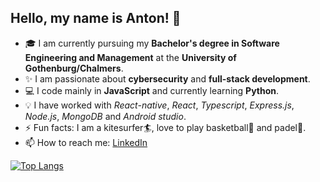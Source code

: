 
## Hello, my name is Anton! 👋



 -  🎓 I am currently pursuing my **Bachelor's degree in Software Engineering and Management** at the **University of Gothenburg/Chalmers**.
 -  ✨ I am passionate about **cybersecurity** and **full-stack development**.
 -  :computer: I code mainly in **JavaScript** and currently learning **Python**.
 -  :bulb:  I have worked with *React-native*, *React*, *Typescript*, *Express.js*, *Node.js*, *MongoDB* and *Android studio*. 
 -  ⚡ Fun facts: I am a kitesurfer:surfer:, love to play basketball:basketball: and padel:tennis:.
 -  📫 How to reach me: [LinkedIn](https://www.linkedin.com/in/anton-golubenko-957a03212/)




[![Top Langs](https://github-readme-stats.vercel.app/api/top-langs/?username=d0nate110&layout=compact)](https://github.com/github-readme-stats)
  

<!--
**d0nate110/d0nate110** is a ✨ _special_ ✨ repository because its `README.md` (this file) appears on your GitHub profile.

Here are some ideas to get you started:

- 🔭 I’m currently working on ...
- 🌱 I’m currently learning ...
- 👯 I’m looking to collaborate on ...
- 🤔 I’m looking for help with ...
- 💬 Ask me about ...
- 📫 How to reach me: ...
- 😄 Pronouns: ...
- ⚡ Fun fact: ...
-->

